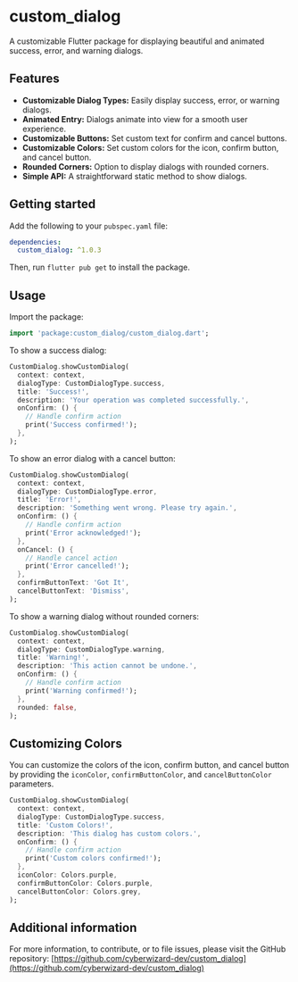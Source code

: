 # custom_dialog

A customizable Flutter package for displaying beautiful and animated success, error, and warning dialogs.

## Features

*   **Customizable Dialog Types:** Easily display success, error, or warning dialogs.
*   **Animated Entry:** Dialogs animate into view for a smooth user experience.
*   **Customizable Buttons:** Set custom text for confirm and cancel buttons.
*   **Customizable Colors:** Set custom colors for the icon, confirm button, and cancel button.
*   **Rounded Corners:** Option to display dialogs with rounded corners.
*   **Simple API:** A straightforward static method to show dialogs.

## Getting started

Add the following to your `pubspec.yaml` file:

```yaml
dependencies:
  custom_dialog: ^1.0.3
```

Then, run `flutter pub get` to install the package.

## Usage

Import the package:

```dart
import 'package:custom_dialog/custom_dialog.dart';
```

To show a success dialog:

```dart
CustomDialog.showCustomDialog(
  context: context,
  dialogType: CustomDialogType.success,
  title: 'Success!',
  description: 'Your operation was completed successfully.',
  onConfirm: () {
    // Handle confirm action
    print('Success confirmed!');
  },
);
```

To show an error dialog with a cancel button:

```dart
CustomDialog.showCustomDialog(
  context: context,
  dialogType: CustomDialogType.error,
  title: 'Error!',
  description: 'Something went wrong. Please try again.',
  onConfirm: () {
    // Handle confirm action
    print('Error acknowledged!');
  },
  onCancel: () {
    // Handle cancel action
    print('Error cancelled!');
  },
  confirmButtonText: 'Got It',
  cancelButtonText: 'Dismiss',
);
```

To show a warning dialog without rounded corners:

```dart
CustomDialog.showCustomDialog(
  context: context,
  dialogType: CustomDialogType.warning,
  title: 'Warning!',
  description: 'This action cannot be undone.',
  onConfirm: () {
    // Handle confirm action
    print('Warning confirmed!');
  },
  rounded: false,
);
```

## Customizing Colors

You can customize the colors of the icon, confirm button, and cancel button by providing the `iconColor`, `confirmButtonColor`, and `cancelButtonColor` parameters.

```dart
CustomDialog.showCustomDialog(
  context: context,
  dialogType: CustomDialogType.success,
  title: 'Custom Colors!',
  description: 'This dialog has custom colors.',
  onConfirm: () {
    // Handle confirm action
    print('Custom colors confirmed!');
  },
  iconColor: Colors.purple,
  confirmButtonColor: Colors.purple,
  cancelButtonColor: Colors.grey,
);
```

## Additional information

For more information, to contribute, or to file issues, please visit the GitHub repository: [https://github.com/cyberwizard-dev/custom_dialog](https://github.com/cyberwizard-dev/custom_dialog)